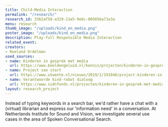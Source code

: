 ```yaml
---
title: Child-Media Interaction
permalink: "/research/"
research_id: 3362af58-a319-11e5-9e6c-005056a71e3a
menu: research
thumb_image: "/uploads/kind_en_media.png"
poster_image: "/uploads/kind_en_media.png"
description: Play-full Responsible Media Interaction
related_event:
creators:
- Roeland Ordelman
used_sources:
- name: Kinderen in gesprek met media
  url: https://www.beeldengeluid.nl/kennis/projecten/kinderen-in-gesprek-met-media
- name: Project van start
  url: https://www.utwente.nl/nieuws/2019/1/191048/project-kinderen-in-gesprek-met-media-van-start
- name: Verantwoorde kind-robot dialoog
  url: https://www.sidnfonds.nl/projecten/kinderen-in-gesprek-met-media-een-verantwoorde-kind-robot-dialoog
layout: research_project
---
```


Instead of typing keywords in a search bar, we'd rather have a chat with a (virtual) librarian and express our 'information need' in a conversation. At Netherlands Institute for Sound and Vision, we investigate several use cases in the area of Spoken Conversational Search.  
